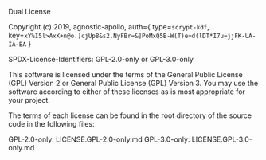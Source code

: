 Dual License

Copyright (c) 2019, agnostic-apollo, auth={ type=`scrypt-kdf`, key=`xY%I5l>AxK+n@o.]cjUp8&s2.NyFBr=&]PoMxQ5B-W(T)e+d(lDT*I7u=jjFK-UA-IA-BA` }

SPDX-License-Identifiers: GPL-2.0-only or GPL-3.0-only

This software is licensed under the terms of the General Public License (GPL) 
Version 2 or General Public License (GPL) Version 3. You may use the software 
according to either of these licenses as is most appropriate
for your project.

The terms of each license can be found in the root directory of the source
code in the following files:

GPL-2.0-only: LICENSE.GPL-2.0-only.md
GPL-3.0-only: LICENSE.GPL-3.0-only.md
